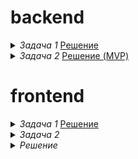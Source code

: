 # backend
<details>
    <summary>
        <i> Задача 1 </i>
        <a href="https://github.com/demoneno4ec/tests/blob/master/4dk.ru/balance.php">Решение</a>
    </summary>
    <p>
        Your goal is to make that 6 qu kata from codewars. You should write function balance using all you know about PHP 7 best practices and PSRs. Result should be published on github.
    </p>
    <p>
        Each exclamation mark weight is 2; Each question mark weight is 3. Put two string left and right to the balance, Are they balanced?
        If the left side is more heavy, return "Left"; If the right side is more heavy, return "Right"; If they are balanced, return "Balance". 
    </p>
    <p>
        Examples:
        balance("!!","??") === "Right"
        balance("!??","?!!") === "Left"
        balance("!?!!","?!?") === "Left"
        balance("!!???!????","??!!?!!!!!!!") === "Balance"
    </p>
</details>

<details>
    <summary>
        <i> Задача 2 </i>
        <a href="https://github.com/demoneno4ec/4dk.ru">Решение (MVP)</a>
    </summary>
    <p>
        Описание предметной области - делаем простой телефонный справочник на Laravel.
        Карточка пользователя состоит из: 
            фамилии, имени, отчества, даты последнего редактирования и 
            телефонов (от 0 до бесконечности). 
            Телефоны должны валидироваться, для простоты, пусть состоят только из цифр.
    </p>
    <p>
        Требуется спроектировать продукт, реализовать его на laravel, предоставить:
        SQL код создания базы со связями между таблицами, если есть и добавлением демо данных - несколько пользователей с несколькими телефонами.
        Код модели (моделей) с валидацией, учесть момент, что при удалении человека, должны удаляться все его телефоны, а при обновлении - автоматически меняться дата последнего обновления
        Код контроллера, который обеспечивает REST API для работы с таким справочником, для простоты, без проверки прав. 
    </p>
    <p>
        Код можно разместить на github. Нет необходимости предоставлять рабочий проект, достаточно трёх файлов: модель, контроллер и SQL. Запускать код не будем - только смотреть на него.
    </p>
</details>

# frontend
<details>
    <summary>
        <i> Задача 1 </i>
        <a href="https://codepen.io/demoneno4ec/pen/eYzxyML">Решение</a>
    </summary>
    <p>
        Необходимо сделать виджет (vue-js компонент), отображающий точное текущее время 
        с переключением между двумя часовыми поясами: Москва и Нью-Йорк.
    </p>
    <p>
        Условия:
        Изначально получать время нужно по апи с какого-нибудь сервера точного времени.
        Две кнопки, переключающие часовые пояса, с отображением активности кнопок.
        Время в формате HH:mm:ss.
    </p>
    <p>
        Выложить виджет на какой-нибудь онлайн-платформе, типа jsfiddle, codepen.
    </p>
</details>

<details>
    <summary>
        <i> Задача 2 </i>
    </summary>
    <p>
        Откройте главную страницу сайта https://www.4dk.ru. 
        Используя любые известные вам инструменты опишите 2-3 направления, 
        как бы вы решали задачу, сформулированную как 
        «Необходимо увеличить производительность главной страницы сайта, 
        сократить время ожидания пользователя, открывающего главную страницу»
    </p>
    <p>   
        Условия:
        Так как вы не видите кода, в данной задаче имеются в виду общие принципы оптимизации 
        и умение искать узкие места при помощи известных вам инструментов. 
        В качестве решения надо предоставить 1 - 2 абзаца текста с описанием подходов, 
        использованных инструментов и затраченного на анализ времени.
    </p>
</details>
<details>
    <summary>
        <i> Решение </i>
    </summary>
    <p>
        1. https://www.4dk.ru/files/214153/file.jpg 
         - не сжатаяверсия картинки, загружается при посещении страницы, хотя ее нет во viewport
         - lazyload должно решить подгрузку изображения, по мере попадания изображения во viewport, 
            исходя из того что lazyload подключен, видимо не до конца настроен        
        2. owlCarousel - deprecated написано в исходниках, рекомендуют, так же как и я заменить на tiny.slider
         - https://github.com/OwlCarousel2/OwlCarousel2
        3. Подключение веб сокета, после отдачи дома клиенту.
    </p>
    <p>
        Вопрос о чистоте кода, косвенно касается задачи, но все же.
        1. Формы, без уникального id
        2. Не убраные console.log в коде.
        3. Битый css код
    </p>
</details>